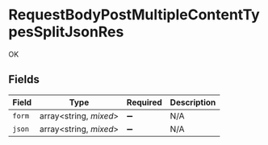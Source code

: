 # RequestBodyPostMultipleContentTypesSplitJsonRes

OK


## Fields

| Field                  | Type                   | Required               | Description            |
| ---------------------- | ---------------------- | ---------------------- | ---------------------- |
| `form`                 | array<string, *mixed*> | :heavy_minus_sign:     | N/A                    |
| `json`                 | array<string, *mixed*> | :heavy_minus_sign:     | N/A                    |